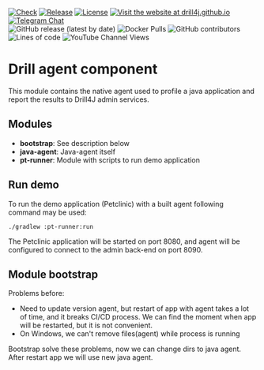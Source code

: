 [![Check](https://github.com/Drill4J/java-agent/actions/workflows/check.yml/badge.svg)](https://github.com/Drill4J/java-agent/actions/workflows/check.yml)
[![Release](https://github.com/Drill4J/java-agent/actions/workflows/release.yml/badge.svg)](https://github.com/Drill4J/java-agent/actions/workflows/release.yml)
[![License](https://img.shields.io/github/license/Drill4J/java-agent)](LICENSE)
[![Visit the website at drill4j.github.io](https://img.shields.io/badge/visit-website-green.svg?logo=firefox)](https://drill4j.github.io/)
[![Telegram Chat](https://img.shields.io/badge/Chat%20on-Telegram-brightgreen.svg)](https://t.me/drill4j)  
![GitHub release (latest by date)](https://img.shields.io/github/v/release/Drill4J/java-agent)
![Docker Pulls](https://img.shields.io/docker/pulls/drill4j/java-agent)
![GitHub contributors](https://img.shields.io/github/contributors/Drill4J/java-agent)
![Lines of code](https://img.shields.io/tokei/lines/github/Drill4J/java-agent)
![YouTube Channel Views](https://img.shields.io/youtube/channel/views/UCJtegUnUHr0bO6icF1CYjKw?style=social)

# Drill agent component

This module contains the native agent used to profile a java application and report the results to Drill4J admin services.

## Modules

- **bootstrap**: See description below
- **java-agent**: Java-agent itself
- **pt-runner**: Module with scripts to run demo application

## Run demo
To run the demo application (Petclinic) with a built agent following command may be used:
```
./gradlew :pt-runner:run 
```
The Petclinic application will be started on port 8080, and agent will be configured to connect to the admin back-end on port 8090.

## Module bootstrap

Problems before:
- Need to update version agent, but restart of app with agent takes a lot of time, and it breaks CI/CD process.
  We can find the moment when app will be restarted, but it is not convenient.
- On Windows, we can't remove files(agent) while process is running

Bootstrap solve these problems, now we can change dirs to java agent. After restart app we will use new java agent. 
